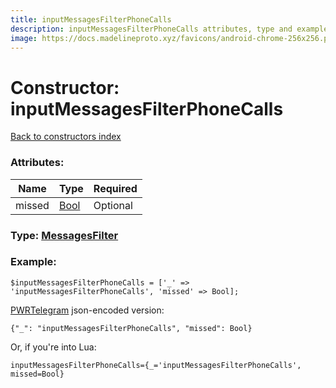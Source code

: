 ```yaml
---
title: inputMessagesFilterPhoneCalls
description: inputMessagesFilterPhoneCalls attributes, type and example
image: https://docs.madelineproto.xyz/favicons/android-chrome-256x256.png
---
```

# Constructor: inputMessagesFilterPhoneCalls  
[Back to constructors index](index.md)



### Attributes:

| Name     |    Type       | Required |
|----------|---------------|----------|
|missed|[Bool](../types/Bool.md) | Optional|



### Type: [MessagesFilter](../types/MessagesFilter.md)


### Example:

```
$inputMessagesFilterPhoneCalls = ['_' => 'inputMessagesFilterPhoneCalls', 'missed' => Bool];
```  

[PWRTelegram](https://pwrtelegram.xyz) json-encoded version:

```
{"_": "inputMessagesFilterPhoneCalls", "missed": Bool}
```


Or, if you're into Lua:  


```
inputMessagesFilterPhoneCalls={_='inputMessagesFilterPhoneCalls', missed=Bool}

```


